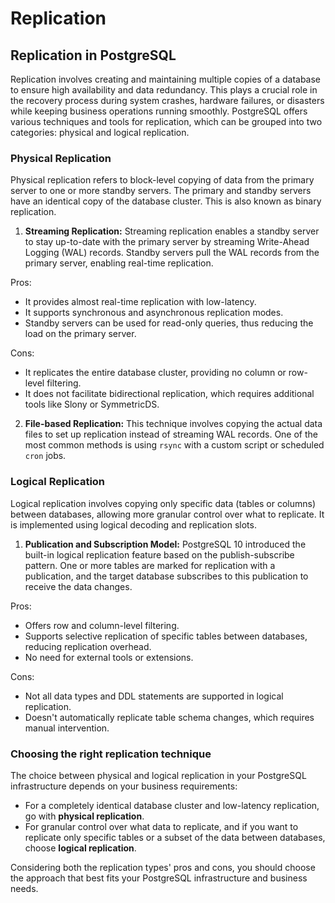 # Replication

## Replication in PostgreSQL

Replication involves creating and maintaining multiple copies of a database to ensure high availability and data redundancy. This plays a crucial role in the recovery process during system crashes, hardware failures, or disasters while keeping business operations running smoothly. PostgreSQL offers various techniques and tools for replication, which can be grouped into two categories: physical and logical replication.

### Physical Replication

Physical replication refers to block-level copying of data from the primary server to one or more standby servers. The primary and standby servers have an identical copy of the database cluster. This is also known as binary replication.

1. **Streaming Replication:** Streaming replication enables a standby server to stay up-to-date with the primary server by streaming Write-Ahead Logging (WAL) records. Standby servers pull the WAL records from the primary server, enabling real-time replication.

Pros:
  - It provides almost real-time replication with low-latency.
  - It supports synchronous and asynchronous replication modes.
  - Standby servers can be used for read-only queries, thus reducing the load on the primary server.
  
Cons:
  - It replicates the entire database cluster, providing no column or row-level filtering.
  - It does not facilitate bidirectional replication, which requires additional tools like Slony or SymmetricDS.

2. **File-based Replication:** This technique involves copying the actual data files to set up replication instead of streaming WAL records. One of the most common methods is using `rsync` with a custom script or scheduled `cron` jobs.

### Logical Replication

Logical replication involves copying only specific data (tables or columns) between databases, allowing more granular control over what to replicate. It is implemented using logical decoding and replication slots.

1. **Publication and Subscription Model:** PostgreSQL 10 introduced the built-in logical replication feature based on the publish-subscribe pattern. One or more tables are marked for replication with a publication, and the target database subscribes to this publication to receive the data changes.

Pros:
  - Offers row and column-level filtering.
  - Supports selective replication of specific tables between databases, reducing replication overhead.
  - No need for external tools or extensions.

Cons:
  - Not all data types and DDL statements are supported in logical replication.
  - Doesn't automatically replicate table schema changes, which requires manual intervention.

### Choosing the right replication technique

The choice between physical and logical replication in your PostgreSQL infrastructure depends on your business requirements:

- For a completely identical database cluster and low-latency replication, go with **physical replication**.
- For granular control over what data to replicate, and if you want to replicate only specific tables or a subset of the data between databases, choose **logical replication**.

Considering both the replication types' pros and cons, you should choose the approach that best fits your PostgreSQL infrastructure and business needs.